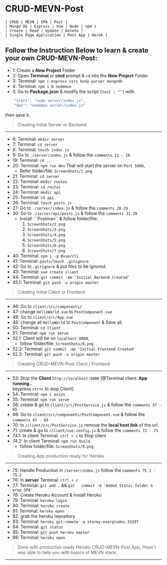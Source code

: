 # CRUD-MEVN-Post
```
| CRUD | MEVN | SPA | Post |
| Mongo Db | Express | Vue | Node | npm |
| Create | Read | Update | Delete |
| Single Page Application | Post App | Herok |
```

## Follow the Instruction Below to learn & create your own CRUD-MEVN-Post:

* 1: Create a **New Project** Folder
* 2: Open **Terminal** or **cmd** prompt & ```cd``` into the **New Project** Folder.
* 3: Terminal: ```npm i express cors body-parser mongodb```
* 4: Terminal: ```npm i D nodemon```
* 5: Go to **Package.json** & modify the script ```[test : ""]``` with
```javascript
    "start": "node server/index.js",
    "dev": "nodemon server/index.js"
```
then save it.

>Creating Initial Server or Backend
---

* 6: Terminal: ```mkdir server```
* 7: Terminal: ```cd server```
* 8: Terminal: ```touch index.js```
* 9: Go to ```./server/index.js``` & follow the ```comments 13 - 18```
* 19:  Terminal: ```cd ..```
* 20: Terminal: ```npm run dev```
        That will start the server on ```Port 5000```, 
  - Refer folder/file: ```ScreenShots/1.png```
* 21: Terminal: ```cd server```
* 22: Terminal: ```mkdir routes```
* 23: Terminal: ```cd routes```
* 24: Terminal: ```mkdir api```
* 25: Terminal: ```cd api```
* 26: Terminal: ```touch posts.js```
* 27: Go to ```./server/index.js``` & follow the ```comments 28-29```
* 30: Go to ```./server/api/posts.js``` & follow the ```comments 31-39```
  - Install ```Postman`` & follow folder/file:
    1.  ```ScreenShots/2.png```
    1.  ```ScreenShots/3.png```
    1.  ```ScreenShots/4.png```
    1.  ```ScreenShots/5.png```
    1.  ```ScreenShots/6.png```
    1.  ```ScreenShots/7.png```
* 40: Terminal: ```npm i -g @vue/cli```
* 41: Terminal: ```posts/touch .gitignore```
* 42: Go to ```.gitignore``` & put files to be ignored.
* 43: Terminal: ```vue create client```
* 44: Terminal: ```git commit -am 'Initial Backend Created'```
* 45.1: Terminal: ```git push -u origin master```

>Creating Initial Client or Frontend
---

* 46: Go to ```client/src/components/```
* 47: change ```HelloWorld.vue``` to ```PostComponent.vue```
* 48: Go to ```client/src/App.vue```
* 49: change all ```HelloWorld``` to ```PostComponent``` & Save all.
* 50: Terminal: ```cd client```
* 51: Terminal: ```npm run serve```
* 52.1: Client will be on ```localhost:8080```,
  - follow folder/file: ```ScreenShots/8.png```
* 52.2: Terminal: ```git commit -am 'Initial Frontend Created'```
* 52.3: Terminal: ```git push -u origin master```
 
>Creating CRUD-MEVN-Post Client / Frontend
---

* 53: Stop the **Client** ```http://localhost:8080``` [@Terminal client: **App running..**  
keypress ```ctr+c``` to stop Client]
* 54: Terminal: ```npm i axios```
* 55: Terminal: ```npm run serve```
* 56: create & go to ```client/src/PostService.js``` & follow the ```comments 57 - 65```
* 66: Go to ```client/src/components/PostComponent.vue``` & follow the ```comments 67 - 69```
* 70: In ```/client/src/PostService.js``` remove the **local host link** of the url.
* 71: create & go to ```/client/vue.config.js``` & follow the ```comments 72 - 73```
* 74.1: In client Terminal: ```ctrl + c``` to Stop client
* 74.2: In client Terminal: ```npm run build```
  - follow folder/file: ```ScreenShots/8.png```

>Creating App production ready for Heroku
---

* 75: Handle Production in ```/server/index.js``` follow the ```comments 75.1 - 75.2```
* 76: In **server** Terminal: ```ctrl + c```
* 77: Terminal: ```git add .``` && ```git   commit -m 'Added Static folder & prep SPA'```
* 78: Create Heroku Account & install Heroku
* 79: Terminal: ```heroku login```
* 80: Terminal: ```heroku create```
* 81: Terminal: ```heroku open```
* 82: grab the heroku repository
* 83: Terminal: ```heroku git:remote -a stormy-everglades-33297```
* 84: Terminal: ```git status```
* 85: Terminal: ```git push heroku master```
* 86: Terminal: ```heroku open```

>Done with production ready Heroku CRUD-MEVN-Post App, Hope I was able to help you with basics of MEVN stack.
---